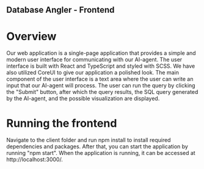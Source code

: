 ## Database Angler - Frontend
# Overview
Our web application is a single-page application that provides a simple and modern user interface for communicating with our AI-agent. The user interface is built with React and TypeScript and styled with SCSS. We have also utilized CoreUI to give our application a polished look. The main component of the user interface is a text area where the user can write an input that our AI-agent will process. The user can run the query by clicking the "Submit" button, after which the query results, the SQL query generated by the AI-agent, and the possible visualization are displayed.

# Running the frontend
Navigate to the client folder and run npm install to install required dependencies and packages. After that, you can start the application by running "npm start". When the application is running, it can be accessed at http://localhost:3000/.